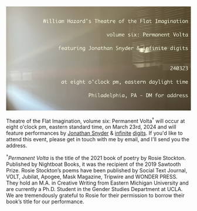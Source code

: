![permanent volta](pics/whtotfiv6.jpeg 'permanent volta')

Theatre of the Flat Imagination, volume six: Permanent Volta<sup>†</sup> will occur at eight o'clock pm, eastern standard time, on March 23rd, 2024 and will feature performances by [Jonathan Snyder](https://www.instagram.com/jaseknighter/) & [infinite](https://schollz.com/infinitedigits/) [digits](https://infinitedigits.bandcamp.com/). If you'd like to attend this event, please get in touch with me by email, and I'll send you the address.

<sup>†</sup><em>Permanent Volta</em> is the title of the 2021 book of poetry by Rosie Stockton. Published by Nightboat Books, it was the recipient of the 2019 Sawtooth Prize. Rosie Stockton’s poems have been published by Social Text Journal, VOLT, Jubilat, Apogee, Mask Magazine, Tripwire and WONDER PRESS. They hold an M.A. in Creative Writing from Eastern Michigan University and are currently a Ph.D. Student in the Gender Studies Department at UCLA. We are tremendously grateful to Rosie for their permission to borrow their book’s title for our performance.